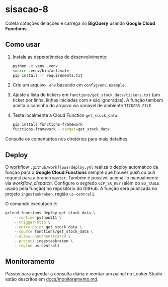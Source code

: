# sisacao-8

Coleta cotações de ações e carrega no **BigQuery** usando **Google Cloud Functions**.

## Como usar

1. Instale as dependências de desenvolvimento:

   ```bash
   python -m venv .venv
   source .venv/bin/activate
   pip install -r requirements.txt
   ```

2. Crie um arquivo `.env` baseado em `config/env.example`.

3. Ajuste a lista de tickers em `functions/get_stock_data/tickers.txt`
   (um ticker por linha, linhas iniciadas com `#` são ignoradas). A
   função também aceita o caminho do arquivo via variável de ambiente
   `TICKERS_FILE`.

4. Teste localmente a Cloud Function `get_stock_data`:

   ```bash
   pip install functions-framework
   functions-framework --target=get_stock_data
   ```

Consulte os comentários nos diretórios para mais detalhes.

## Deploy

O workflow `.github/workflows/deploy.yml` realiza o deploy automático da função
para o **Google Cloud Functions** sempre que houver push ou pull request para a
branch `master`. Também é possível acioná-lo manualmente via *workflow_dispatch*.
Configure o segredo `GCP_SA_KEY` (além do `BQ_TABLE` usado pela função) no
repositório do GitHub. A função será publicada no projeto `ingestaokraken`,
região `us-central1`.

O comando executado é:

```bash
gcloud functions deploy get_stock_data \
    --runtime python311 \
    --trigger-http \
    --entry-point get_stock_data \
    --source functions/get_stock_data \
    --allow-unauthenticated \
    --project ingestaokraken \
    --region us-central1
```

## Monitoramento

Passos para agendar a consulta diária e montar um painel no Looker Studio
estão descritos em [docs/monitoramento.md](docs/monitoramento.md).
